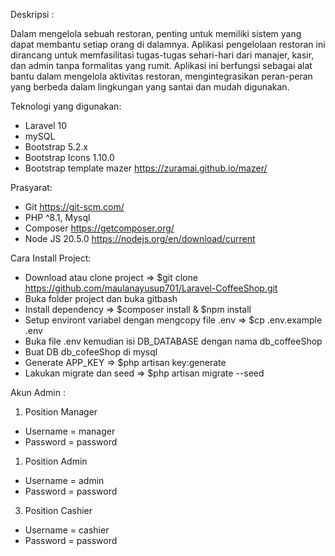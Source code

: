 Deskripsi :

Dalam mengelola sebuah restoran, penting untuk memiliki sistem yang dapat membantu setiap orang di dalamnya. Aplikasi pengelolaan restoran ini dirancang untuk memfasilitasi tugas-tugas sehari-hari dari manajer, kasir, dan admin tanpa formalitas yang rumit.
Aplikasi ini berfungsi sebagai alat bantu dalam mengelola aktivitas restoran, mengintegrasikan peran-peran yang berbeda dalam lingkungan yang santai dan mudah digunakan.

Teknologi yang digunakan:

- Laravel 10
- mySQL
- Bootstrap 5.2.x
- Bootstrap Icons 1.10.0
- Bootstrap template mazer https://zuramai.github.io/mazer/

Prasyarat:

- Git https://git-scm.com/
- PHP ^8.1, Mysql
- Composer https://getcomposer.org/
- Node JS 20.5.0 https://nodejs.org/en/download/current

Cara Install Project:

- Download atau clone project => $git clone https://github.com/maulanayusup701/Laravel-CoffeeShop.git
- Buka folder project dan buka gitbash
- Install dependency => $composer install & $npm install
- Setup environt variabel dengan mengcopy file .env => $cp .env.example .env
- Buka file .env kemudian isi DB_DATABASE dengan nama db_coffeeShop
- Buat DB db_cofeeShop di mysql
- Generate APP_KEY => $php artisan key:generate
- Lakukan migrate dan seed => $php artisan migrate --seed

Akun Admin :

1. Position Manager

- Username = manager
- Password = password

1. Position Admin

- Username = admin
- Password = password

3. Position Cashier

- Username = cashier
- Password = password